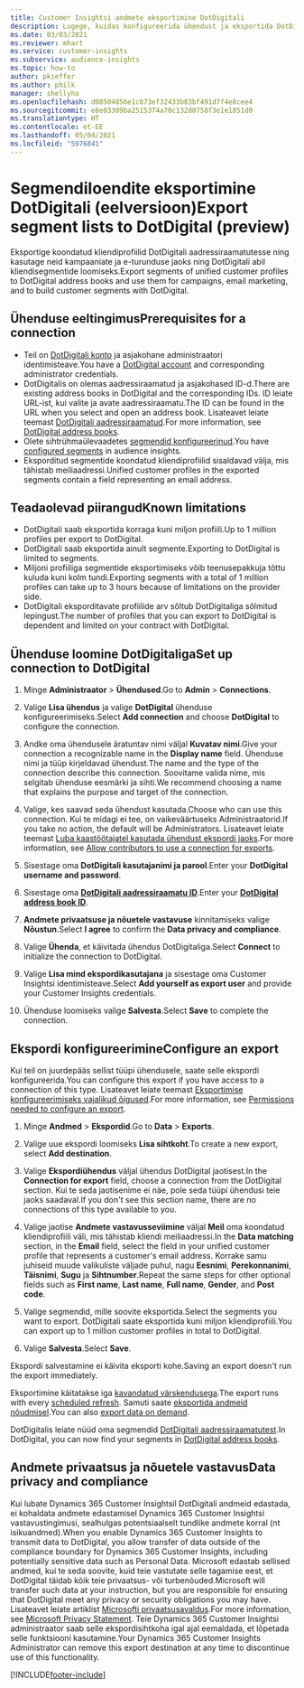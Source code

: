```yaml
---
title: Customer Insightsi andmete eksportimine DotDigitali
description: Lugege, kuidas konfigureerida ühendust ja eksportida DotDigitali.
ms.date: 03/03/2021
ms.reviewer: mhart
ms.service: customer-insights
ms.subservice: audience-insights
ms.topic: how-to
author: pkieffer
ms.author: philk
manager: shellyha
ms.openlocfilehash: d08504856e1c673ef32433b83bf491d7f4e8cee4
ms.sourcegitcommit: e8e03309ba2515374a70c132d0758f3e1e1851d0
ms.translationtype: HT
ms.contentlocale: et-EE
ms.lasthandoff: 05/04/2021
ms.locfileid: "5976841"
---
```

# <a name="export-segment-lists-to-dotdigital-preview"></a><span data-ttu-id="8c7f1-103">Segmendiloendite eksportimine DotDigitali (eelversioon)</span><span class="sxs-lookup"><span data-stu-id="8c7f1-103">Export segment lists to DotDigital (preview)</span></span>

<span data-ttu-id="8c7f1-104">Eksportige koondatud kliendiprofiilid DotDigitali aadressiraamatutesse ning kasutage neid kampaaniate ja e-turunduse jaoks ning DotDigitali abil kliendisegmentide loomiseks.</span><span class="sxs-lookup"><span data-stu-id="8c7f1-104">Export segments of unified customer profiles to DotDigital address books and use them for campaigns, email marketing, and to build customer segments with DotDigital.</span></span> 

## <a name="prerequisites-for-a-connection"></a><span data-ttu-id="8c7f1-105">Ühenduse eeltingimus</span><span class="sxs-lookup"><span data-stu-id="8c7f1-105">Prerequisites for a connection</span></span>

-   <span data-ttu-id="8c7f1-106">Teil on [DotDigitali konto](https://dotdigital.com/) ja asjakohane administraatori identimisteave.</span><span class="sxs-lookup"><span data-stu-id="8c7f1-106">You have a [DotDigital account](https://dotdigital.com/) and corresponding administrator credentials.</span></span>
-   <span data-ttu-id="8c7f1-107">DotDigitalis on olemas aadressiraamatud ja asjakohased ID-d.</span><span class="sxs-lookup"><span data-stu-id="8c7f1-107">There are existing address books in DotDigital and the corresponding IDs.</span></span> <span data-ttu-id="8c7f1-108">ID leiate URL-ist, kui valite ja avate aadressiraamatu.</span><span class="sxs-lookup"><span data-stu-id="8c7f1-108">The ID can be found in the URL when you select and open an address book.</span></span> <span data-ttu-id="8c7f1-109">Lisateavet leiate teemast [DotDigitali aadressiraamatud](https://support.dotdigital.com/hc/articles/212211968-Creating-an-address-book).</span><span class="sxs-lookup"><span data-stu-id="8c7f1-109">For more information, see [DotDigital address books](https://support.dotdigital.com/hc/articles/212211968-Creating-an-address-book).</span></span>
-   <span data-ttu-id="8c7f1-110">Olete sihtrühmaülevaadetes [segmendid konfigureerinud](segments.md).</span><span class="sxs-lookup"><span data-stu-id="8c7f1-110">You have [configured segments](segments.md) in audience insights.</span></span>
-   <span data-ttu-id="8c7f1-111">Eksporditud segmentide koondatud kliendiprofiilid sisaldavad välja, mis tähistab meiliaadressi.</span><span class="sxs-lookup"><span data-stu-id="8c7f1-111">Unified customer profiles in the exported segments contain a field representing an email address.</span></span>

## <a name="known-limitations"></a><span data-ttu-id="8c7f1-112">Teadaolevad piirangud</span><span class="sxs-lookup"><span data-stu-id="8c7f1-112">Known limitations</span></span>

- <span data-ttu-id="8c7f1-113">DotDigitali saab eksportida korraga kuni miljon profiili.</span><span class="sxs-lookup"><span data-stu-id="8c7f1-113">Up to 1 million profiles per export to DotDigital.</span></span>
- <span data-ttu-id="8c7f1-114">DotDigitali saab eksportida ainult segmente.</span><span class="sxs-lookup"><span data-stu-id="8c7f1-114">Exporting to DotDigital is limited to segments.</span></span>
- <span data-ttu-id="8c7f1-115">Miljoni profiiliga segmentide eksportimiseks võib teenusepakkuja tõttu kuluda kuni kolm tundi.</span><span class="sxs-lookup"><span data-stu-id="8c7f1-115">Exporting segments with a total of 1 million profiles can take up to 3 hours because of limitations on the provider side.</span></span> 
- <span data-ttu-id="8c7f1-116">DotDigitali eksporditavate profiilide arv sõltub DotDigitaliga sõlmitud lepingust.</span><span class="sxs-lookup"><span data-stu-id="8c7f1-116">The number of profiles that you can export to DotDigital is dependent and limited on your contract with DotDigital.</span></span>

## <a name="set-up-connection-to-dotdigital"></a><span data-ttu-id="8c7f1-117">Ühenduse loomine DotDigitaliga</span><span class="sxs-lookup"><span data-stu-id="8c7f1-117">Set up connection to DotDigital</span></span>

1. <span data-ttu-id="8c7f1-118">Minge **Administraator** > **Ühendused**.</span><span class="sxs-lookup"><span data-stu-id="8c7f1-118">Go to **Admin** > **Connections**.</span></span>

1. <span data-ttu-id="8c7f1-119">Valige **Lisa ühendus** ja valige **DotDigital** ühenduse konfigureerimiseks.</span><span class="sxs-lookup"><span data-stu-id="8c7f1-119">Select **Add connection** and choose **DotDigital** to configure the connection.</span></span>

1. <span data-ttu-id="8c7f1-120">Andke oma ühendusele äratuntav nimi väljal **Kuvatav nimi**.</span><span class="sxs-lookup"><span data-stu-id="8c7f1-120">Give your connection a recognizable name in the **Display name** field.</span></span> <span data-ttu-id="8c7f1-121">Ühenduse nimi ja tüüp kirjeldavad ühendust.</span><span class="sxs-lookup"><span data-stu-id="8c7f1-121">The name and the type of the connection describe this connection.</span></span> <span data-ttu-id="8c7f1-122">Soovitame valida nime, mis selgitab ühenduse eesmärki ja sihti.</span><span class="sxs-lookup"><span data-stu-id="8c7f1-122">We recommend choosing a name that explains the purpose and target of the connection.</span></span>

1. <span data-ttu-id="8c7f1-123">Valige, kes saavad seda ühendust kasutada.</span><span class="sxs-lookup"><span data-stu-id="8c7f1-123">Choose who can use this connection.</span></span> <span data-ttu-id="8c7f1-124">Kui te midagi ei tee, on vaikeväärtuseks Administraatorid.</span><span class="sxs-lookup"><span data-stu-id="8c7f1-124">If you take no action, the default will be Administrators.</span></span> <span data-ttu-id="8c7f1-125">Lisateavet leiate teemast [Luba kaastöötajatel kasutada ühendust ekspordi jaoks](connections.md#allow-contributors-to-use-a-connection-for-exports).</span><span class="sxs-lookup"><span data-stu-id="8c7f1-125">For more information, see [Allow contributors to use a connection for exports](connections.md#allow-contributors-to-use-a-connection-for-exports).</span></span>

1. <span data-ttu-id="8c7f1-126">Sisestage oma **DotDigitali kasutajanimi ja parool**.</span><span class="sxs-lookup"><span data-stu-id="8c7f1-126">Enter your **DotDigital username and password**.</span></span>

1. <span data-ttu-id="8c7f1-127">Sisestage oma **[DotDigitali aadressiraamatu ID](https://support.dotdigital.com/hc/articles/212211968-Creating-an-address-book)**.</span><span class="sxs-lookup"><span data-stu-id="8c7f1-127">Enter your **[DotDigital address book ID](https://support.dotdigital.com/hc/articles/212211968-Creating-an-address-book)**.</span></span>

1. <span data-ttu-id="8c7f1-128">**Andmete privaatsuse ja nõuetele vastavuse** kinnitamiseks valige **Nõustun**.</span><span class="sxs-lookup"><span data-stu-id="8c7f1-128">Select **I agree** to confirm the **Data privacy and compliance**.</span></span>

1. <span data-ttu-id="8c7f1-129">Valige **Ühenda**, et käivitada ühendus DotDigitaliga.</span><span class="sxs-lookup"><span data-stu-id="8c7f1-129">Select **Connect** to initialize the connection to DotDigital.</span></span>

1. <span data-ttu-id="8c7f1-130">Valige **Lisa mind ekspordikasutajana** ja sisestage oma Customer Insightsi identimisteave.</span><span class="sxs-lookup"><span data-stu-id="8c7f1-130">Select **Add yourself as export user** and provide your Customer Insights credentials.</span></span>

1. <span data-ttu-id="8c7f1-131">Ühenduse loomiseks valige **Salvesta**.</span><span class="sxs-lookup"><span data-stu-id="8c7f1-131">Select **Save** to complete the connection.</span></span> 

## <a name="configure-an-export"></a><span data-ttu-id="8c7f1-132">Ekspordi konfigureerimine</span><span class="sxs-lookup"><span data-stu-id="8c7f1-132">Configure an export</span></span>

<span data-ttu-id="8c7f1-133">Kui teil on juurdepääs sellist tüüpi ühendusele, saate selle ekspordi konfigureerida.</span><span class="sxs-lookup"><span data-stu-id="8c7f1-133">You can configure this export if you have access to a connection of this type.</span></span> <span data-ttu-id="8c7f1-134">Lisateavet leiate teemast [Eksportimise konfigureerimiseks vajalikud õigused](export-destinations.md#set-up-a-new-export).</span><span class="sxs-lookup"><span data-stu-id="8c7f1-134">For more information, see [Permissions needed to configure an export](export-destinations.md#set-up-a-new-export).</span></span>

1. <span data-ttu-id="8c7f1-135">Minge **Andmed** > **Ekspordid**.</span><span class="sxs-lookup"><span data-stu-id="8c7f1-135">Go to **Data** > **Exports**.</span></span>

1. <span data-ttu-id="8c7f1-136">Valige uue ekspordi loomiseks **Lisa sihtkoht**.</span><span class="sxs-lookup"><span data-stu-id="8c7f1-136">To create a new export, select **Add destination**.</span></span>

1. <span data-ttu-id="8c7f1-137">Valige **Ekspordiühendus** väljal ühendus DotDigital jaotisest.</span><span class="sxs-lookup"><span data-stu-id="8c7f1-137">In the **Connection for export** field, choose a connection from the DotDigital section.</span></span> <span data-ttu-id="8c7f1-138">Kui te seda jaotisenime ei näe, pole seda tüüpi ühendusi teie jaoks saadaval.</span><span class="sxs-lookup"><span data-stu-id="8c7f1-138">If you don't see this section name, there are no connections of this type available to you.</span></span>


1. <span data-ttu-id="8c7f1-139">Valige jaotise **Andmete vastavusseviimine** väljal **Meil** oma koondatud kliendiprofiili väli, mis tähistab kliendi meiliaadressi.</span><span class="sxs-lookup"><span data-stu-id="8c7f1-139">In the **Data matching** section, in the **Email** field, select the field in your unified customer profile that represents a customer's email address.</span></span> <span data-ttu-id="8c7f1-140">Korrake samu juhiseid muude valikuliste väljade puhul, nagu **Eesnimi**, **Perekonnanimi**, **Täisnimi**, **Sugu** ja **Sihtnumber**.</span><span class="sxs-lookup"><span data-stu-id="8c7f1-140">Repeat the same steps for other optional fields such as **First name**, **Last name**, **Full name**, **Gender**, and **Post code**.</span></span>

1. <span data-ttu-id="8c7f1-141">Valige segmendid, mille soovite eksportida.</span><span class="sxs-lookup"><span data-stu-id="8c7f1-141">Select the segments you want to export.</span></span> <span data-ttu-id="8c7f1-142">DotDigitali saate eksportida kuni miljon kliendiprofiili.</span><span class="sxs-lookup"><span data-stu-id="8c7f1-142">You can export up to 1 million customer profiles in total to DotDigital.</span></span>

1. <span data-ttu-id="8c7f1-143">Valige **Salvesta**.</span><span class="sxs-lookup"><span data-stu-id="8c7f1-143">Select **Save**.</span></span>

<span data-ttu-id="8c7f1-144">Ekspordi salvestamine ei käivita eksporti kohe.</span><span class="sxs-lookup"><span data-stu-id="8c7f1-144">Saving an export doesn't run the export immediately.</span></span>

<span data-ttu-id="8c7f1-145">Eksportimine käitatakse iga [kavandatud värskendusega](system.md#schedule-tab).</span><span class="sxs-lookup"><span data-stu-id="8c7f1-145">The export runs with every [scheduled refresh](system.md#schedule-tab).</span></span> <span data-ttu-id="8c7f1-146">Samuti saate [eksportida andmeid nõudmisel](export-destinations.md#run-exports-on-demand).</span><span class="sxs-lookup"><span data-stu-id="8c7f1-146">You can also [export data on demand](export-destinations.md#run-exports-on-demand).</span></span> 
 
<span data-ttu-id="8c7f1-147">DotDigitalis leiate nüüd oma segmendid [DotDigitali aadressiraamatutest](https://support.dotdigital.com/hc/articles/212211968-Creating-an-address-book).</span><span class="sxs-lookup"><span data-stu-id="8c7f1-147">In DotDigital, you can now find your segments in [DotDigital address books](https://support.dotdigital.com/hc/articles/212211968-Creating-an-address-book).</span></span>


## <a name="data-privacy-and-compliance"></a><span data-ttu-id="8c7f1-148">Andmete privaatsus ja nõuetele vastavus</span><span class="sxs-lookup"><span data-stu-id="8c7f1-148">Data privacy and compliance</span></span>

<span data-ttu-id="8c7f1-149">Kui lubate Dynamics 365 Customer Insightsil DotDigitali andmeid edastada, ei kohaldata andmete edastamisel Dynamics 365 Customer Insightsi vastavustingimusi, sealhulgas potentsiaalselt tundlike andmete korral (nt isikuandmed).</span><span class="sxs-lookup"><span data-stu-id="8c7f1-149">When you enable Dynamics 365 Customer Insights to transmit data to DotDigital, you allow transfer of data outside of the compliance boundary for Dynamics 365 Customer Insights, including potentially sensitive data such as Personal Data.</span></span> <span data-ttu-id="8c7f1-150">Microsoft edastab sellised andmed, kui te seda soovite, kuid teie vastutate selle tagamise eest, et DotDigital täidab kõik teie privaatsus- või turbenõuded.</span><span class="sxs-lookup"><span data-stu-id="8c7f1-150">Microsoft will transfer such data at your instruction, but you are responsible for ensuring that DotDigital meet any privacy or security obligations you may have.</span></span> <span data-ttu-id="8c7f1-151">Lisateavet leiate artiklist [Microsofti privaatsusavaldus](https://go.microsoft.com/fwlink/?linkid=396732).</span><span class="sxs-lookup"><span data-stu-id="8c7f1-151">For more information, see [Microsoft Privacy Statement](https://go.microsoft.com/fwlink/?linkid=396732).</span></span>
<span data-ttu-id="8c7f1-152">Teie Dynamics 365 Customer Insightsi administraator saab selle ekspordisihtkoha igal ajal eemaldada, et lõpetada selle funktsiooni kasutamine.</span><span class="sxs-lookup"><span data-stu-id="8c7f1-152">Your Dynamics 365 Customer Insights Administrator can remove this export destination at any time to discontinue use of this functionality.</span></span>


[!INCLUDE[footer-include](../includes/footer-banner.md)]
